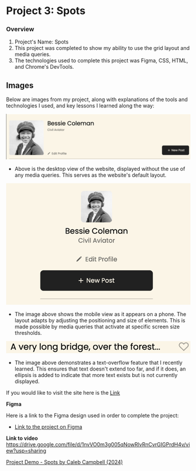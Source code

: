 # Project 3: Spots

### Overview

1. Project's Name: Spots
2. This project was completed to show my ability to use the grid layout and media queries.
3. The technologies used to complete this project was Figma, CSS, HTML, and Chrome's DevTools.

## Images

Below are images from my project, along with explanations of the tools and technologies I used, and key lessons I learned along the way:

![](./ReadMe-Images/DesktopView.png)

- Above is the desktop view of the website, displayed without the use of any media queries. This serves as the website's default layout.

![](./ReadMe-Images/MobileView.png)

- The image above shows the mobile view as it appears on a phone. The layout adapts by adjusting the positioning and size of elements. This is made possible by media queries that activate at specific screen size thresholds.

![](./ReadMe-Images/TextOverflow.png)

- The image above demonstrates a text-overflow feature that I recently learned. This ensures that text doesn't extend too far, and if it does, an ellipsis is added to indicate that more text exists but is not currently displayed.

If you would like to visit the site here is the [Link](https://cccampb2.github.io/se_project_spots/)

**Figma**

Here is a link to the Figma design used in order to complete the project:

- [Link to the project on Figma](https://www.figma.com/file/BBNm2bC3lj8QQMHlnqRsga/Sprint-3-Project-%E2%80%94-Spots?type=design&node-id=2%3A60&mode=design&t=afgNFybdorZO6cQo-1)

**Link to video**
https://drive.google.com/file/d/1nvVO0m3g005qNowRlvRnCvrGIGPrdH4v/view?usp=sharing


[Project Demo - Spots by Caleb Campbell (2024)](https://www.loom.com/share/58553062ebed47d0b05983b4df7f784e?sid=bac28fe5-eca8-45ef-a0bb-c941da627b6d)

